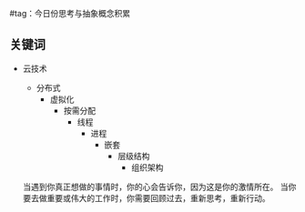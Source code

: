 #tag：今日份思考与抽象概念积累
## 关键词
- 云技术
	- 分布式
		- 虚拟化
			- 按需分配
				- 线程
					- 进程
						- 嵌套
							- 层级结构
								- 组织架构

	当遇到你真正想做的事情时，你的心会告诉你，因为这是你的激情所在。
	当你要去做重要或伟大的工作时，你需要回顾过去，重新思考，重新行动。
	